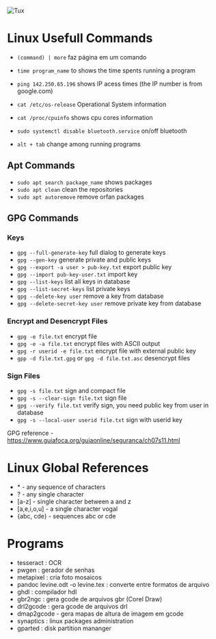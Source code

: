 ![Tux](https://github.com/ElmarUhl/ElmarUhl/assets/157088447/95cb91c8-c657-4371-9ded-5fdecec6d367)

# Linux Usefull Commands

- `(command) | more` faz página em um comando
- `time program_name` to shows the time spents running a program
- `ping 142.250.65.196` shows IP acess times (the IP number is from google.com)
- `cat /etc/os-release` Operational System information
- `cat /proc/cpuinfo` shows cpu cores information

- `sudo systemctl disable bluetooth.service` on/off bluetooth
- `alt + tab` change among running programs

## Apt Commands
- `sudo apt search package_name` shows packages
- `sudo apt clean` clean the repositories
- `sudo apt autoremove` remove orfan packages

## GPG Commands
### Keys
- `gpg --full-generate-key` full dialog to generate keys
- `gpg --gen-key` generate private and public keys
- `gpg --export -a user > pub-key.txt` export public key
- `gpg --import pub-key-user.txt` import key
- `gpg --list-keys` list all keys in database
- `gpg --list-secret-keys` list private keys
- `gpg --delete-key user` remove a key from database
- `gpg --delete-secret-key user` remove private key from database

### Encrypt and Desencrypt Files
- `gpg -e file.txt` encrypt file
- `gpg -e -a file.txt` encrypt files with ASCII output
- `gpg -r userid -e file.txt` encrypt file with external public key
- `gpp -d file.txt.gpg` or `gpg -d file.txt.asc` desencrypt files

### Sign Files
- `gpg -s file.txt` sign and compact file 
- `gpg -s --clear-sign file.txt` sign file
- `gpg --verify file.txt` verify sign, you need public key from user in database
- `gpg -s --local-user userid file.txt` sign with userid key

GPG reference - https://www.guiafoca.org/guiaonline/seguranca/ch07s11.html

# Linux Global References
- \* - any sequence of characters
- ? - any single character
- [a-z] - single character between a and z
- [a,e,i,o,u] - a single character vogal
- {abc, cde} - sequences abc or cde

# Programs
- tesseract : OCR
- pwgen : gerador de senhas
- metapixel : cria foto mosaicos
- pandoc levine.odt -o levine.tex : converte entre formatos de arquivo
- ghdl : compilador hdl
- gbr2ngc : gera gcode de arquivos gbr (Corel Draw)
- drl2gcode : gera gcode de arquivos drl
- dmap2gcode - gera mapas de altura de imagem em gcode
- synaptics : linux packages administration
- gparted : disk partition mananger
